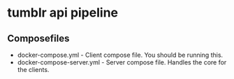 # tumblr api pipeline

## Composefiles
* docker-compose.yml - Client compose file. You should be running this.
* docker-compose-server.yml - Server compose file. Handles the core for the clients.